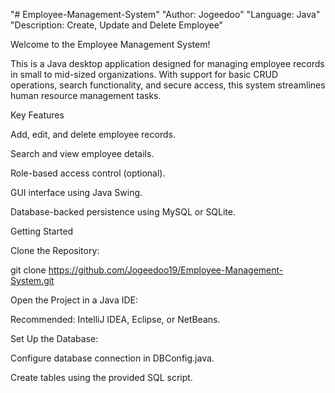 "# Employee-Management-System" 
"Author: Jogeedoo"
"Language: Java"
"Description: Create, Update and Delete Employee"

Welcome to the Employee Management System!

This is a Java desktop application designed for managing employee records in small to mid-sized organizations. With support for basic CRUD operations, search functionality, and secure access, this system streamlines human resource management tasks.

Key Features

Add, edit, and delete employee records.

Search and view employee details.

Role-based access control (optional).

GUI interface using Java Swing.

Database-backed persistence using MySQL or SQLite.

Getting Started

Clone the Repository:

git clone https://github.com/Jogeedoo19/Employee-Management-System.git

Open the Project in a Java IDE:

Recommended: IntelliJ IDEA, Eclipse, or NetBeans.

Set Up the Database:

Configure database connection in DBConfig.java.

Create tables using the provided SQL script.








